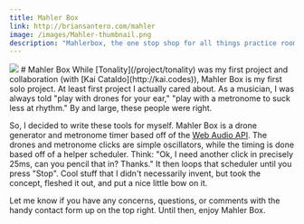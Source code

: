 ```yaml
---
title: Mahler Box
link: http://briansantero.com/mahler
image: /images/Mahler-thumbnail.png
description: "Mahlerbox, the one stop shop for all things practice room!"
---
```


<img class="pure-img float-left pad-right portfolio-img-left" src="/images/Mahler-thumbnail.png" />
# Mahler Box
While [Tonality](/project/tonality) was my first project and collaboration (with [Kai Cataldo](http://kai.codes)), Mahler Box is my first solo project. At least first project I actually cared about. As a musician, I was always told "play with drones for your ear," "play with a metronome to suck less at rhythm." By and large, these people were right.

So, I decided to write these tools for myself. Mahler Box is a drone generator and metronome timer based off of the [Web Audio API](https://developer.mozilla.org/en-US/docs/Web/API/Web_Audio_API). The drones and metronome clicks are simple oscillators, while the timing is done based off of a helper scheduler. Think: "Ok, I need another click in precisely 25ms, can you pencil that in? Thanks." It then loops that scheduler until you press "Stop". Cool stuff that I didn't necessarily invent, but took the concept, fleshed it out, and put a nice little bow on it.

Let me know if you have any concerns, questions, or comments with the handy contact form up on the top right. Until then, enjoy Mahler Box.
